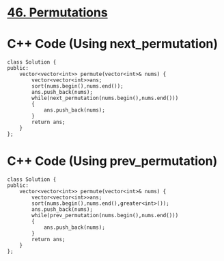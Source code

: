 # <a href="https://leetcode.com/problems/permutations/">46. Permutations</a>
# C++ Code (Using next_permutation)
```
class Solution {
public:
    vector<vector<int>> permute(vector<int>& nums) {
        vector<vector<int>>ans;
        sort(nums.begin(),nums.end());
        ans.push_back(nums);
        while(next_permutation(nums.begin(),nums.end()))
        {
            ans.push_back(nums);
        }
        return ans;
    }
};
```
# C++ Code (Using prev_permutation)
```
class Solution {
public:
    vector<vector<int>> permute(vector<int>& nums) {
        vector<vector<int>>ans;
        sort(nums.begin(),nums.end(),greater<int>());
        ans.push_back(nums);
        while(prev_permutation(nums.begin(),nums.end()))
        {
            ans.push_back(nums);
        }
        return ans;
    }
};
```